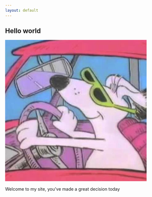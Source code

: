 ```yaml
---
layout: default
---
```


## Hello world

<img class="profile-picture" src="default.jpg">

Welcome to my site, you've made a great decision today
